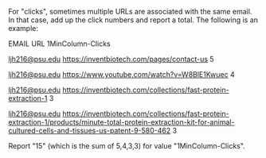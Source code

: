 

For "clicks", sometimes multiple URLs are associated with the same email. In that case, add up the click numbers and report a total. The following is an example:

EMAIL URL 1MinColumn-Clicks

ljh216@psu.edu	https://inventbiotech.com/pages/contact-us	5

ljh216@psu.edu	https://www.youtube.com/watch?v=W8BlE1Kwuec	4

ljh216@psu.edu	https://inventbiotech.com/collections/fast-protein-extraction-1	3

ljh216@psu.edu	https://inventbiotech.com/collections/fast-protein-extraction-1/products/minute-total-protein-extraction-kit-for-animal-cultured-cells-and-tissues-us-patent-9-580-462	3

Report "15" (which is the sum of 5,4,3,3) for value "1MinColumn-Clicks". 

